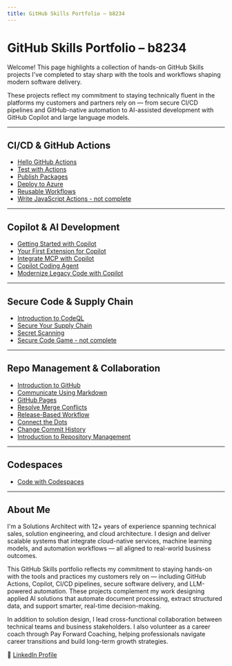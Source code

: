 ```yaml
---
title: GitHub Skills Portfolio – b8234
---
```


# GitHub Skills Portfolio – b8234

Welcome! This page highlights a collection of hands-on GitHub Skills projects I've completed to stay sharp with the tools and workflows shaping modern software delivery.

These projects reflect my commitment to staying technically fluent in the platforms my customers and partners rely on — from secure CI/CD pipelines and GitHub-native automation to AI-assisted development with GitHub Copilot and large language models.

---

## CI/CD & GitHub Actions

- [Hello GitHub Actions](https://github.com/b8234/skills-hello-github-actions)
- [Test with Actions](https://github.com/b8234/skills-test-with-actions/tree/ci) 
- [Publish Packages](https://github.com/b8234/skills-publish-packages)
- [Deploy to Azure](https://github.com/b8234/skills-deploy-to-azure)
- [Reusable Workflows](https://github.com/b8234/skills-reusable-workflows)
- [Write JavaScript Actions - not complete](https://github.com/b8234/skills-write-javascript-actions?tab=readme-ov-file)

---

## Copilot & AI Development

- [Getting Started with Copilot](https://github.com/b8234/skills-getting-started-with-github-copilot)
- [Your First Extension for Copilot](https://github.com/b8234/skills-your-first-extension-for-github-copilot)
- [Integrate MCP with Copilot](https://github.com/b8234/skills-integrate-mcp-with-copilot)
- [Copilot Coding Agent](https://github.com/b8234/skills-expand-your-team-with-copilot)
- [Modernize Legacy Code with Copilot](https://github.com/b8234/skills-modernize-your-legacy-code-with-github-copilot)

---

## Secure Code & Supply Chain

- [Introduction to CodeQL](https://github.com/b8234/skills-introduction-to-codeql)
- [Secure Your Supply Chain](https://github.com/b8234/skills-secure-repository-supply-chain)
- [Secret Scanning](https://github.com/b8234/skills-introduction-to-secret-scanning)
- [Secure Code Game - not complete](https://github.com/YOURUSERNAME/github-secure-code-game)

---

## Repo Management & Collaboration

- [Introduction to GitHub](https://github.com/b8234/skills-introduction-to-github)
- [Communicate Using Markdown](https://github.com/b8234/skills-communicate-using-markdown)
- [GitHub Pages](https://github.com/b8234/skills-github-pages)
- [Resolve Merge Conflicts](https://github.com/b8234/skills-resolve-merge-conflicts)
- [Release-Based Workflow](https://github.com/b8234/skills-release-based-workflow)
- [Connect the Dots](https://github.com/b8234/skills-connect-the-dots)
- [Change Commit History](https://github.com/b8234/skills-change-commit-history)
- [Introduction to Repository Management](https://github.com/b8234/skills-introduction-to-repository-management/issues/1)

---

## Codespaces

- [Code with Codespaces](https://github.com/b8234/skills-code-with-codespaces)

---

## About Me

I'm a Solutions Architect with 12+ years of experience spanning technical sales, solution engineering, and cloud architecture. I design and deliver scalable systems that integrate cloud-native services, machine learning models, and automation workflows — all aligned to real-world business outcomes.

This GitHub Skills portfolio reflects my commitment to staying hands-on with the tools and practices my customers rely on — including GitHub Actions, Copilot, CI/CD pipelines, secure software delivery, and LLM-powered automation. These projects complement my work designing applied AI solutions that automate document processing, extract structured data, and support smarter, real-time decision-making.

In addition to solution design, I lead cross-functional collaboration between technical teams and business stakeholders. I also volunteer as a career coach through Pay Forward Coaching, helping professionals navigate career transitions and build long-term growth strategies.

🔗 [LinkedIn Profile](https://linkedin.com/in/bryant-itonyo)


